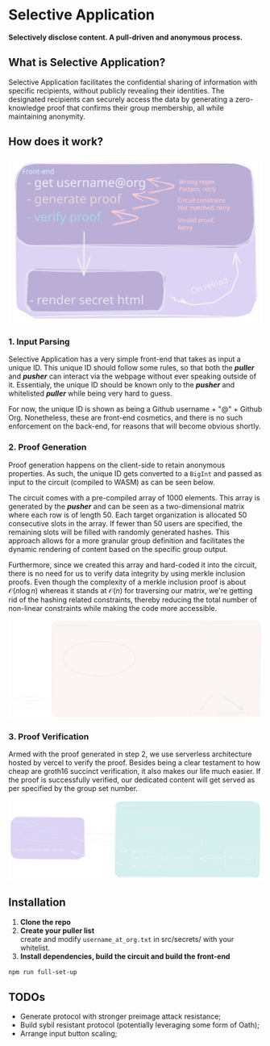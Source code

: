 # Selective Application

**Selectively disclose content. A pull-driven and anonymous process.**

## What is Selective Application?

Selective Application facilitates the confidential sharing of information with specific recipients, without publicly revealing their identities. The designated recipients can securely access the data by generating a zero-knowledge proof that confirms their group membership, all while maintaining anonymity.

## How does it work?

<div align="center">
  <img src="README/Zkp-application%20Index.svg" alt="Index page">
</div>

###  1. Input Parsing  

Selective Application has a very simple front-end that takes as input a unique ID. This unique ID should follow some rules, so that both the ***puller*** and ***pusher*** can interact via the webpage without ever speaking outside of it. Essentialy, the unique ID should be known only to the ***pusher*** and whitelisted ***puller*** while being very hard to guess.    

For now, the unique ID is shown as being a Github username + "@" + Github Org. Nonetheless, these are front-end cosmetics, and there is no such enforcement on the back-end, for reasons that will become obvious shortly.

###  2. Proof Generation  

Proof generation happens on the client-side to retain anonymous properties. As such, the unique ID gets converted to a ```BigInt``` and passed as input to the circuit (compiled to WASM) as can be seen below.

The circuit comes with a pre-compiled array of 1000 elements. This array is generated by the ***pusher*** and can be seen as a two-dimensional matrix where each row is of length 50. Each target organization is allocated 50 consecutive slots in the array. If fewer than 50 users are specified, the remaining slots will be filled with randomly generated hashes. This approach allows for a more granular group definition and facilitates the dynamic rendering of content based on the specific group output. 

Furthermore, since we created this array and hard-coded it into the circuit, there is no need for us to verify data integrity by using merkle inclusion proofs. Even though the complexity of a merkle inclusion proof is about $\mathcal{O}(n\log{}n)$ whereas it stands at $\mathcal{O}(n)$ for traversing our matrix, we're getting rid of the hashing related constraints, thereby reducing the total number of non-linear constraints while making the code more accessible.

<div align="center">
  <img src="README/Zkp-application%20Circuit.svg" alt="Circuit Details">
</div>

### 3. Proof Verification  

Armed with the proof generated in step 2, we use serverless architecture hosted by vercel to verify the proof. Besides being a clear testament to how cheap are groth16 succinct verification, it also makes our life much easier. If the proof is successfully verified, our dedicated content will get served as per specified by the group set number.

<div align="center">
  <img src="README/Zkp-application%20Serverless%20Rendering.svg" alt="Server-side details">
</div>

## Installation

1. **Clone the repo**
2. **Create your puller list**  
create and modify ```username_at_org.txt``` in src/secrets/ with your whitelist.
3. **Install dependencies, build the circuit and build the front-end**  
```bash
npm run full-set-up
```

## TODOs
- Generate protocol with stronger preimage attack resistance;
- Build sybil resistant protocol (potentially leveraging some form of Oath);
- Arrange input button scaling;

